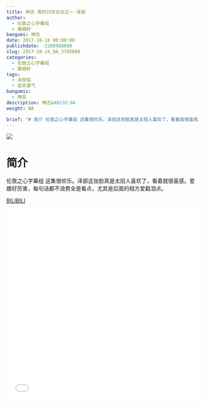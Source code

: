 ```yaml
---
title: 神舌 真的讨厌五分之一 泽部
author: 
  - 伦敦之心字幕组
  - 莱姆籽
bangumi: 神舌
date: 2017-10-16 00:00:00
publishdate: -2208988800
slug: 2017-10-16_NA_3785809
categories: 
  - 伦敦之心字幕组
  - 莱姆籽
tags: 
  - 泽部佑
  - 岩井勇气
bangumis: 
  - 神舌
description: 神舌&#8226;NA
weight: NA

brief: "# 简介 伦敦之心字幕组 这集很欢乐。泽部这张脸真是太招人喜欢了，看着就很喜感。爱娜好厉害，每句话都不浪费全是看点，尤其是后面的相方爱戳泪点。"
---
```


![](https://i.imgur.com/fj9SbXX.jpg)

# 简介  
伦敦之心字幕组 这集很欢乐。泽部这张脸真是太招人喜欢了，看着就很喜感。爱娜好厉害，每句话都不浪费全是看点，尤其是后面的相方爱戳泪点。

  [BILIBILI](https://www.bilibili.com/video/av3785809/)


<div class="vcontainer">  <iframe class='video' src="//www.bilibili.com/blackboard/player.html?aid=3785809" width="100%" height="500" frameborder="0" allowfullscreen="allowfullscreen"></iframe></div>
